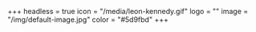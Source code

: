 +++
headless = true
icon = "/media/leon-kennedy.gif"
logo = ""
image = "/img/default-image.jpg"
color = "#5d9fbd"
+++

